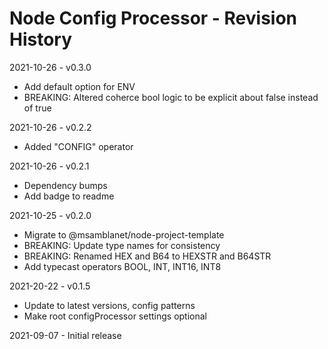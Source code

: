 # Node Config Processor - Revision History

2021-10-26 - v0.3.0
- Add default option for ENV
- BREAKING: Altered coherce bool logic to be explicit about false instead of true

2021-10-26 - v0.2.2
- Added "CONFIG" operator

2021-10-26 - v0.2.1
- Dependency bumps
- Add badge to readme

2021-10-25 - v0.2.0
- Migrate to @msamblanet/node-project-template
- BREAKING: Update type names for consistency
- BREAKING: Renamed HEX and B64 to HEXSTR and B64STR
- Add typecast operators BOOL, INT, INT16, INT8

2021-20-22 - v0.1.5
- Update to latest versions, config patterns
- Make root configProcessor settings optional

2021-09-07 - Initial release
